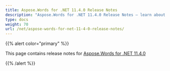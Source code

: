 ```yaml
---
title: Aspose.Words for .NET 11.4.0 Release Notes
description: "Aspose.Words for .NET 11.4.0 Release Notes – learn about the latest updates and fixes."
type: docs
weight: 70
url: /net/aspose-words-for-net-11-4-0-release-notes/
---
```


{{% alert color="primary" %}} 

This page contains release notes for [Aspose.Words for .NET 11.4.0](https://www.nuget.org/packages/Aspose.Words/11.4.0)

{{% /alert %}}

